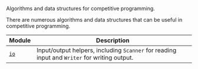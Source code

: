 Algorithms and data structures for competitive programming.

There are numerous algorithms and data structures that can be useful in competitive programming.

| Module | Description |
| --- | --- |
| [`io`](module@io) | Input/output helpers, including `Scanner` for reading input and `Writer` for writing output. |
